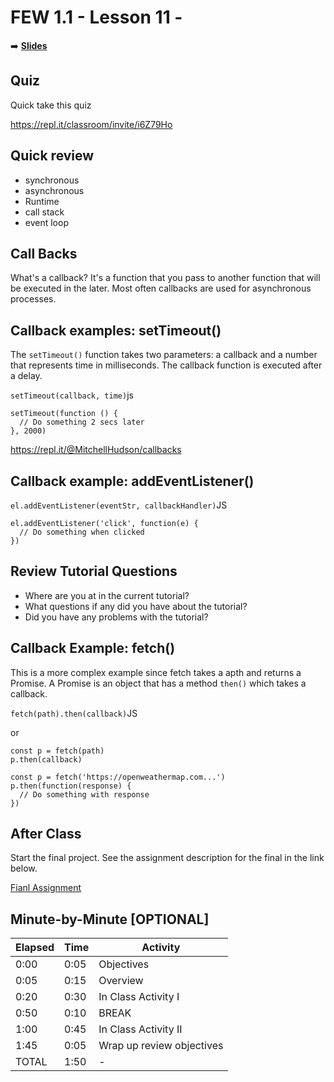 <!-- .slide: data-background="./Images/header.svg" data-background-repeat="none" data-background-size="40% 40%" data-background-position="center 10%" class="header" -->
# FEW 1.1 - Lesson 11 - 

<!-- Put a link to the slides so that students can find them -->

➡️ [**Slides**](/Syllabus-Template/Slides/Lesson1.html ':ignore')

<!-- > --> 

## Quiz

Quick take this quiz

https://repl.it/classroom/invite/i6Z79Ho

<!-- > -->

## Quick review 

- synchronous
- asynchronous
- Runtime
- call stack 
- event loop

<!-- > -->

## Call Backs

What's a callback? It's a function that you pass to another function that will be executed in the later. Most often callbacks are used for asynchronous processes.
  
<!-- > -->

## Callback examples: setTimeout()

The `setTimeout()` function takes two parameters: a callback and a number that represents time in milliseconds. The callback function is executed after a delay. 

`setTimeout(callback, time)`js

```JS
setTimeout(function () {
  // Do something 2 secs later
}, 2000)
```

https://repl.it/@MitchellHudson/callbacks

<!-- > -->

## Callback example: addEventListener() 

`el.addEventListener(eventStr, callbackHandler)`JS

```JS
el.addEventListener('click', function(e) {
  // Do something when clicked
}) 
```

<!-- > -->

## Review Tutorial Questions 

- Where are you at in the current tutorial? 
- What questions if any did you have about the tutorial? 
- Did you have any problems with the tutorial? 

<!-- > -->

## Callback Example: fetch()

This is a more complex example since fetch takes a apth and returns a Promise. A Promise is an object that has a method `then()` which takes a callback. 

`fetch(path).then(callback)`JS

or 

```JS
const p = fetch(path)
p.then(callback)
```

```JS
const p = fetch('https://openweathermap.com...')
p.then(function(response) {
  // Do something with response
})
```

<!-- > -->

## After Class 

Start the final project. See the assignment description for the final in the link below. 

[Fianl Assignment](../assignments-08.md)

<!-- > -->

## Minute-by-Minute [OPTIONAL]

| **Elapsed** | **Time**  | **Activity**              |
| ----------- | --------- | ------------------------- |
| 0:00        | 0:05      | Objectives                |
| 0:05        | 0:15      | Overview                  |
| 0:20        | 0:30      | In Class Activity I       |
| 0:50        | 0:10      | BREAK                     |
| 1:00        | 0:45      | In Class Activity II      |
| 1:45        | 0:05      | Wrap up review objectives |
| TOTAL       | 1:50      | -                         |


